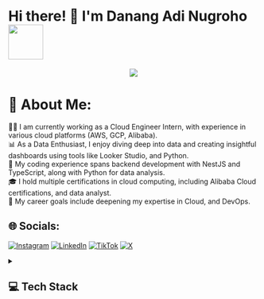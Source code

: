 <h1>Hi there! 👋 I'm Danang Adi Nugroho <img src="https://media.giphy.com/media/12oufCB0MyZ1Go/giphy.gif" width="70"></h1>
<p align="center">
  <img src="https://github.com/thompsonemerson/thompsonemerson/raw/master/cover-thompson.png" />
</p>

# 💫 About Me:
🧑‍💻 I am currently working as a Cloud Engineer Intern, with experience in various cloud platforms (AWS, GCP, Alibaba).<br>📊 As a Data Enthusiast, I enjoy diving deep into data and creating insightful dashboards using tools like Looker Studio, and Python.<br>🚀 My coding experience spans backend development with NestJS and TypeScript, along with Python for data analysis.<br>🎓 I hold multiple certifications in cloud computing, including Alibaba Cloud certifications, and data analyst.<br>🎯 My career goals include deepening my expertise in Cloud, and DevOps. 


## 🌐 Socials:
[![Instagram](https://img.shields.io/badge/Instagram-%23E4405F.svg?logo=Instagram&logoColor=white)](https://instagram.com/danang.nugrho) [![LinkedIn](https://img.shields.io/badge/LinkedIn-%230077B5.svg?logo=linkedin&logoColor=white)](https://linkedin.com/in/danangadi) [![TikTok](https://img.shields.io/badge/TikTok-%23000000.svg?logo=TikTok&logoColor=white)](https://tiktok.com/@nang.danang26) [![X](https://img.shields.io/badge/X-black.svg?logo=X&logoColor=white)](https://x.com/DanangAdi26) 

<details> 
  <summary><h2>💻 Tech Stack</h2></summary>
  <h3>👨‍💻 Programming and Markup Languages</h3>
<img src="https://img.shields.io/badge/javascript-%23323330.svg?style=flat&logo=javascript&logoColor=%23F7DF1E" alt="JavaScript" />
<img src="https://img.shields.io/badge/php-%23777BB4.svg?style=flat&logo=php&logoColor=white" alt="PHP" />
<img src="https://img.shields.io/badge/python-3670A0?style=flat&logo=python&logoColor=ffdd54" alt="Python" />
<img src="https://img.shields.io/badge/typescript-%23007ACC.svg?style=flat&logo=typescript&logoColor=white" alt="TypeScript" />
<img src="https://img.shields.io/badge/shell_script-%23121011.svg?style=flat&logo=gnu-bash&logoColor=white" alt="Shell Script" />

<h3>🧰 Frameworks and Libraries</h3>
<img src="https://img.shields.io/badge/bootstrap-%238511FA.svg?style=flat&logo=bootstrap&logoColor=white" alt="Bootstrap" />
<img src="https://img.shields.io/badge/express.js-%23404d59.svg?style=flat&logo=express&logoColor=%2361DAFB" alt="Express.js" />
<img src="https://img.shields.io/badge/nestjs-%23E0234E.svg?style=flat&logo=nestjs&logoColor=white" alt="NestJS" />
<img src="https://img.shields.io/badge/node.js-6DA55F?style=flat&logo=node.js&logoColor=white" alt="Node.js" />
<img src="https://img.shields.io/badge/Prisma-3982CE?style=flat&logo=Prisma&logoColor=white" alt="Prisma" />
<img src="https://img.shields.io/badge/Matplotlib-%23ffffff.svg?style=flat&logo=Matplotlib&logoColor=black" alt="Matplotlib" />
<img src="https://img.shields.io/badge/numpy-%23013243.svg?style=flat&logo=numpy&logoColor=white" alt="NumPy" />
<img src="https://img.shields.io/badge/pandas-%23150458.svg?style=flat&logo=pandas&logoColor=white" alt="Pandas" />

<h3>🗄️ Databases and Cloud Hosting</h3>
<img src="https://img.shields.io/badge/AlibabaCloud-%23FF6701.svg?style=flat&logo=alibabacloud&logoColor=white" alt="Alibaba Cloud" />
<img src="https://img.shields.io/badge/AWS-%23FF9900.svg?style=flat&logo=amazon-aws&logoColor=white" alt="AWS" />
<img src="https://img.shields.io/badge/GoogleCloud-%234285F4.svg?style=flat&logo=google-cloud&logoColor=white" alt="Google Cloud" />
<img src="https://img.shields.io/badge/netlify-%23000000.svg?style=flat&logo=netlify&logoColor=#00C7B7" alt="Netlify" />
<img src="https://img.shields.io/badge/github%20pages-121013?style=flat&logo=github&logoColor=white" alt="GitHub Pages" />
<img src="https://img.shields.io/badge/Amazon%20DynamoDB-4053D6?style=flat&logo=Amazon%20DynamoDB&logoColor=white" alt="Amazon DynamoDB" />
<img src="https://img.shields.io/badge/MariaDB-003545?style=flat&logo=mariadb&logoColor=white" alt="MariaDB" />
<img src="https://img.shields.io/badge/postgres-%23316192.svg?style=flat&logo=postgresql&logoColor=white" alt="PostgreSQL" />
<img src="https://img.shields.io/badge/mysql-4479A1.svg?style=flat&logo=mysql&logoColor=white" alt="MySQL" />

<h3>⚙️ Tools</h3>
<img src="https://img.shields.io/badge/github-%23121011.svg?style=flat&logo=github&logoColor=white" alt="GitHub" />
<img src="https://img.shields.io/badge/git-%23F05033.svg?style=flat&logo=git&logoColor=white" alt="Git" />
<img src="https://img.shields.io/badge/bitbucket-%230047B3.svg?style=flat&logo=bitbucket&logoColor=white" alt="Bitbucket" />
<img src="https://img.shields.io/badge/grafana-%23F46800.svg?style=flat&logo=grafana&logoColor=white" alt="Grafana" />
<img src="https://img.shields.io/badge/Postman-FF6C37?style=flat&logo=postman&logoColor=white" alt="Postman" />
<img src="https://img.shields.io/badge/Notion-%23000000.svg?style=flat&logo=notion&logoColor=white" alt="Notion" />
<img src="https://img.shields.io/badge/Prometheus-E6522C?style=flat&logo=Prometheus&logoColor=white" alt="Prometheus" />
<img src="https://img.shields.io/badge/Trello-%23026AA7.svg?style=flat&logo=Trello&logoColor=white" alt="Trello" />
<img src="https://img.shields.io/badge/Apache-%23D42029.svg?style=flat&logo=apache&logoColor=white" alt="Apache" />
</details>



  
  
